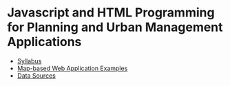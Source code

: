 # Javascript and HTML Programming for Planning and Urban Management Applications

* [Syllabus](./syllabus.md)
* [Map-based Web Application Examples](./webmap-examples.md)
* [Data Sources](./datasources.md)

